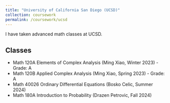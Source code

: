 ```yaml
---
title: "University of California San Diego (UCSD)"
collection: coursework
permalink: /coursework/ucsd
---
```


I have taken advanced math classes at UCSD.

## Classes
* Math 120A Elements of Complex Analysis (Ming Xiao, Winter 2023) - Grade: A
* Math 120B Applied Complex Analysis (Ming Xiao, Spring 2023) - Grade: A
* Math 40026 Ordinary Differential Equations (Bosko Celic, Summer 2024)
* Math 180A Introduction to Probability (Drazen Petrovic, Fall 2024)